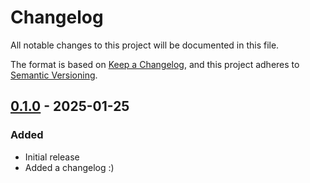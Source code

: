 # Changelog

All notable changes to this project will be documented in this file.

The format is based on [Keep a Changelog](https://keepachangelog.com/en/1.1.0/),
and this project adheres to [Semantic Versioning](https://semver.org/spec/v2.0.0.html).

## [0.1.0] - 2025-01-25

### Added

- Initial release
- Added a changelog :)

[unreleased]: https://codeberg.org/marie/chrome-takeout-to-firefox/compare/0.1.0...HEAD
[0.1.0]: https://codeberg.org/marie/chrome-takeout-to-firefox/src/tag/0.1.0
